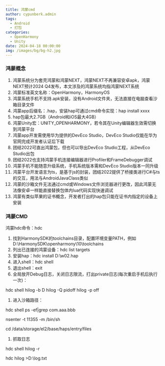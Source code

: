```yaml
---
title: 鸿蒙cmd
author: cypunberk.admin
tags:
  - Android
  - 打包
categories:
  - OpenHarmony
  - Unity
date: 2024-04-18 00:00:00
img: /images/bg/bg-h2.jpg
---
```

### 鸿蒙概念

1. 鸿蒙系统分为套壳鸿蒙和鸿蒙NEXT，鸿蒙NEXT不再兼容安卓apk，鸿蒙NEXT预计2024 Q4发布，本文涉及的鸿蒙系统均指鸿蒙NEXT系统
2. 鸿蒙标准英文名称：OpenHarmony，HarmonyOS
3. 鸿蒙系统手机不支持.apk安装，没有Android文件夹，无法直接在电脑查看沙箱目录文件
4. 鸿蒙app后缀名：.hap，安装hap可通过cmd命令实现：hap install xxxx
5. hap包最大2.7GB（Android和iOS最大4GB）
6. 鸿蒙Unity宏：UNITY_OPENHARMONY，若令其在Unity编辑器生效需切换到鸿蒙平台
7. 鸿蒙app开发需使用华为提供的DevEco Studio，DevEco Studio仅能在华为官网完成开发者认证后下载
8. 团结2022可直出鸿蒙包，但也可以导出DevEco Studio工程，从DevEco Studio出包
9. 团结2022也支持鸿蒙手机连接编辑器进行Profiler和FrameDebugger调试
10. 鸿蒙手机不能随意升级系统，手机系统版本需和DevEco Studio版本一同升级
11. 鸿蒙平台开发语言为ts，是基于js的封装，团结2022提供了桥接类进行C#与ts的交互，用法与AndroidJavaClass类似
12. 鸿蒙的沙箱文件无法通过cmd或Windows文件浏览器进行更改，因此鸿蒙无法像安卓一样能直接替换包体内lua代码实现快速调试
13. 鸿蒙有类似苹果的证书概念，开发者打出的hap包只能在证书内指定的设备上安装



### 鸿蒙CMD

鸿蒙hdc命令：hdc

1. 找到HarmonySDK的toolchains目录，配置环境变量PATH，例如D:\HarmonySDK\openharmony\10\toolchains
2. 列出已连接的鸿蒙设备：hdc list targets
3. 安装hap：hdc install D:\w02.hap
4. 进入shell：hdc shell
5. 退出shell：exit
6. 全局放开Debug日志，关闭日志限流，打出private日志(每次重启手机后执行一次)：

hdc shell hilog -b D hilog -Q pidoff hilog -p off

1. 进入沙箱路径： 

hdc shell ps -ef|grep com.aaa.bbb

nsenter -t 11355 -m /bin/sh

cd /data/storage/el2/base/haps/entry/files

1. 抓取日志

hdc shell hilog -r

hdc hilog >D:\log.txt